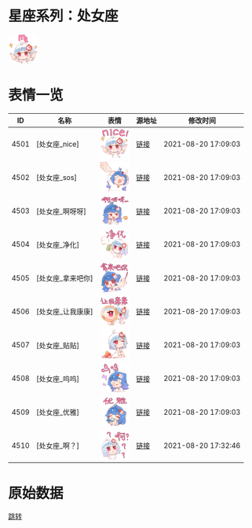 # 星座系列：处女座

<img src="./cover.png" height="60" alt="cover" />

# 表情一览

|ID|名称|表情|源地址|修改时间|
|----|----|----|----|----|
|4501|[处女座_nice]|<img src="./pic/004501_%5B处女座_nice%5D.png" height="60" alt="nice"/>|[链接](http://i0.hdslb.com/bfs/emote/18bf3fb727902a2ece5c480726a2e1bf833a2899.png)|2021-08-20 17:09:03|
|4502|[处女座_sos]|<img src="./pic/004502_%5B处女座_sos%5D.png" height="60" alt="sos"/>|[链接](http://i0.hdslb.com/bfs/emote/e6bd380d3d2e4182fa4c64021f88da77fa6c1665.png)|2021-08-20 17:09:03|
|4503|[处女座_啊呀呀]|<img src="./pic/004503_%5B处女座_啊呀呀%5D.png" height="60" alt="啊呀呀"/>|[链接](http://i0.hdslb.com/bfs/emote/a85c8542976162c59f789bc22a3093320992aa63.png)|2021-08-20 17:09:03|
|4504|[处女座_净化]|<img src="./pic/004504_%5B处女座_净化%5D.png" height="60" alt="净化"/>|[链接](http://i0.hdslb.com/bfs/emote/ca2cb2ef5741d52feda2a63f9efd7510a101d05a.png)|2021-08-20 17:09:03|
|4505|[处女座_拿来吧你]|<img src="./pic/004505_%5B处女座_拿来吧你%5D.png" height="60" alt="拿来吧你"/>|[链接](http://i0.hdslb.com/bfs/emote/0f33795cd299c491ab12f2a8a94ad66d31cd8b71.png)|2021-08-20 17:09:03|
|4506|[处女座_让我康康]|<img src="./pic/004506_%5B处女座_让我康康%5D.png" height="60" alt="让我康康"/>|[链接](http://i0.hdslb.com/bfs/emote/f63d78a07f6e1ef7d7b6b08e43d3c6ef3f2a71b6.png)|2021-08-20 17:09:03|
|4507|[处女座_贴贴]|<img src="./pic/004507_%5B处女座_贴贴%5D.png" height="60" alt="贴贴"/>|[链接](http://i0.hdslb.com/bfs/emote/f51ba50b6432e6f7410571c4d3a963b60ecbfcd9.png)|2021-08-20 17:09:03|
|4508|[处女座_呜呜]|<img src="./pic/004508_%5B处女座_呜呜%5D.png" height="60" alt="呜呜"/>|[链接](http://i0.hdslb.com/bfs/emote/fb5d7e2edb969f571898948f0cc00d1e8d9b6f42.png)|2021-08-20 17:09:03|
|4509|[处女座_优雅]|<img src="./pic/004509_%5B处女座_优雅%5D.png" height="60" alt="优雅"/>|[链接](http://i0.hdslb.com/bfs/emote/d7120c1ffe9d52b8edb4e23398cd6cd212d68a5e.png)|2021-08-20 17:09:03|
|4510|[处女座_啊？]|<img src="./pic/004510_%5B处女座_啊？%5D.png" height="60" alt="啊？"/>|[链接](http://i0.hdslb.com/bfs/emote/b3d607664171ca08e91b82559a7e081cad82ce09.png)|2021-08-20 17:32:46|

# 原始数据

[跳转](./raw.json)

